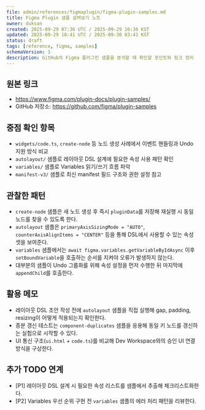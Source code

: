 ```yaml
---
file: admin/references/figmaplugin/figma-plugin-samples.md
title: Figma Plugin 샘플 살펴보기 노트
owner: duksan
created: 2025-09-29 07:36 UTC / 2025-09-29 16:36 KST
updated: 2025-09-29 18:41 UTC / 2025-09-30 03:41 KST
status: draft
tags: [reference, figma, samples]
schemaVersion: 1
description: GitHub의 Figma 플러그인 샘플을 분석할 때 확인할 포인트와 링크 정리
---
```


## 원본 링크

- <https://www.figma.com/plugin-docs/plugin-samples/>
- GitHub 저장소: <https://github.com/figma/plugin-samples>

## 중점 확인 항목

- `widgets/code.ts`, `create-node` 등 노드 생성 사례에서 이벤트 핸들링과 Undo 지원 방식 비교
- `autolayout/` 샘플로 레이아웃 DSL 설계에 필요한 속성 사용 패턴 확인
- `variables/` 샘플로 Variables 읽기/쓰기 흐름 파악
- `manifest-v3/` 샘플로 최신 manifest 필드 구조와 권한 설정 참고

## 관찰한 패턴

- `create-node` 샘플은 새 노드 생성 후 즉시 `pluginData`를 저장해 재실행 시 동일 노드를 찾을 수 있도록 한다.
- `autolayout` 샘플은 `primaryAxisSizingMode = "AUTO"`, `counterAxisAlignItems = "CENTER"` 등을 통해 DSL에서 사용할 수 있는 속성 셋을 보여준다.
- `variables` 샘플에서는 `await figma.variables.getVariableByIdAsync` 이후 `setBoundVariable`을 호출하는 순서를 지켜야 오류가 발생하지 않는다.
- 대부분의 샘플이 Undo 그룹화를 위해 속성 설정을 먼저 수행한 뒤 마지막에 `appendChild`를 호출한다.

## 활용 메모

- 레이아웃 DSL 초안 작성 전에 `autolayout` 샘플을 직접 실행해 gap, padding, resizing이 어떻게 적용되는지 확인한다.
- 증분 갱신 테스트는 `component-duplicates` 샘플을 응용해 동일 키 노드를 갱신하는 실험으로 시작할 수 있다.
- UI 통신 구조(`ui.html` + `code.ts`)를 비교해 Dev Workspace와의 승인 UI 연결 방식을 구상한다.

## 추가 TODO 연계

- [P1] 레이아웃 DSL 설계 시 필요한 속성 리스트를 샘플에서 추출해 체크리스트화한다.
- [P2] Variables 우선 순위 구현 전 `variables` 샘플의 에러 처리 패턴을 리뷰한다.

